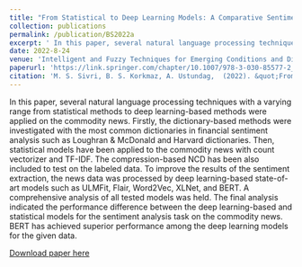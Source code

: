 ```yaml
---
title: "From Statistical to Deep Learning Models: A Comparative Sentiment Analysis Over Commodity News"
collection: publications
permalink: /publication/BS2022a
excerpt: ' In this paper, several natural language processing techniques with a varying range from statistical methods to deep learning-based methods were applied on the commodity news. Firstly, the dictionary-based methods were investigated with the most common dictionaries in financial sentiment analysis such as Loughran & McDonald and Harvard dictionaries. Then, statistical models have been applied to the commodity news with count vectorizer and TF-IDF. The compression-based NCD has been also included to test on the labeled data. To improve the results of the sentiment extraction, the news data was processed by deep learning-based state-of-art models such as ULMFit, Flair, Word2Vec, XLNet, and BERT.'
date: 2022-8-24
venue: 'Intelligent and Fuzzy Techniques for Emerging Conditions and Digital Transformation: Proceedings of the INFUS 2021 Conference'
paperurl: 'https://link.springer.com/chapter/10.1007/978-3-030-85577-2_18'
citation: 'M. S. Sivri, B. S. Korkmaz, A. Ustundag,  (2022). &quot;From Statistical to Deep Learning Models: A Comparative Sentiment Analysis Over Commodity News. &quot; <i>Intelligent and Fuzzy Techniques for Emerging Conditions and Digital Transformation: Proceedings of the INFUS 2021 Conference, held August 24-26, 2021. Volume 2</i>.'
---
```

 In this paper, several natural language processing techniques with a varying range from statistical methods to deep learning-based methods were applied on the commodity news. Firstly, the dictionary-based methods were investigated with the most common dictionaries in financial sentiment analysis such as Loughran & McDonald and Harvard dictionaries. Then, statistical models have been applied to the commodity news with count vectorizer and TF-IDF. The compression-based NCD has been also included to test on the labeled data. To improve the results of the sentiment extraction, the news data was processed by deep learning-based state-of-art models such as ULMFit, Flair, Word2Vec, XLNet, and BERT. A comprehensive analysis of all tested models was held. The final analysis indicated the performance difference between the deep learning-based and statistical models for the sentiment analysis task on the commodity news. BERT has achieved superior performance among the deep learning models for the given data.
 
[Download paper here](https://link.springer.com/chapter/10.1007/978-3-030-85577-2_18)
